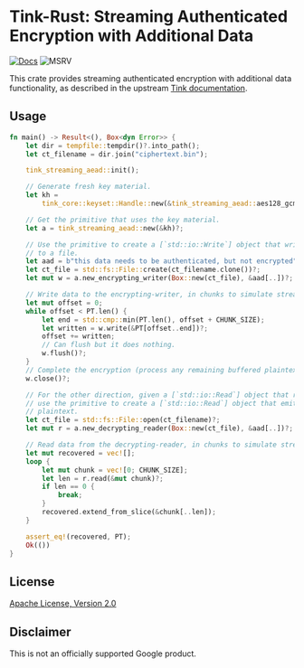 # Tink-Rust: Streaming Authenticated Encryption with Additional Data

[![Docs](https://img.shields.io/badge/docs-rust-brightgreen?style=for-the-badge)](https://docs.rs/tink-streaming-aead)
![MSRV](https://img.shields.io/badge/rustc-1.57+-yellow?style=for-the-badge)

This crate provides streaming authenticated encryption with additional data functionality, as described in the upstream
[Tink documentation](https://github.com/google/tink/blob/master/docs/PRIMITIVES.md#streaming-authenticated-encryption-with-associated-data).

## Usage

<!-- prettier-ignore-start -->
[embedmd]:# (../examples/streaming/src/main.rs Rust /fn main/ /^}/)
```Rust
fn main() -> Result<(), Box<dyn Error>> {
    let dir = tempfile::tempdir()?.into_path();
    let ct_filename = dir.join("ciphertext.bin");

    tink_streaming_aead::init();

    // Generate fresh key material.
    let kh =
        tink_core::keyset::Handle::new(&tink_streaming_aead::aes128_gcm_hkdf_4kb_key_template())?;

    // Get the primitive that uses the key material.
    let a = tink_streaming_aead::new(&kh)?;

    // Use the primitive to create a [`std::io::Write`] object that writes ciphertext
    // to a file.
    let aad = b"this data needs to be authenticated, but not encrypted";
    let ct_file = std::fs::File::create(ct_filename.clone())?;
    let mut w = a.new_encrypting_writer(Box::new(ct_file), &aad[..])?;

    // Write data to the encrypting-writer, in chunks to simulate streaming.
    let mut offset = 0;
    while offset < PT.len() {
        let end = std::cmp::min(PT.len(), offset + CHUNK_SIZE);
        let written = w.write(&PT[offset..end])?;
        offset += written;
        // Can flush but it does nothing.
        w.flush()?;
    }
    // Complete the encryption (process any remaining buffered plaintext).
    w.close()?;

    // For the other direction, given a [`std::io::Read`] object that reads ciphertext,
    // use the primitive to create a [`std::io::Read`] object that emits the corresponding
    // plaintext.
    let ct_file = std::fs::File::open(ct_filename)?;
    let mut r = a.new_decrypting_reader(Box::new(ct_file), &aad[..])?;

    // Read data from the decrypting-reader, in chunks to simulate streaming.
    let mut recovered = vec![];
    loop {
        let mut chunk = vec![0; CHUNK_SIZE];
        let len = r.read(&mut chunk)?;
        if len == 0 {
            break;
        }
        recovered.extend_from_slice(&chunk[..len]);
    }

    assert_eq!(recovered, PT);
    Ok(())
}
```
<!-- prettier-ignore-end -->

## License

[Apache License, Version 2.0](http://www.apache.org/licenses/LICENSE-2.0)

## Disclaimer

This is not an officially supported Google product.
